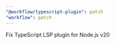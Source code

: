 ```yaml
---
"@workflow/typescript-plugin": patch
"workflow": patch
---
```


Fix TypeScript LSP plugin for Node.js v20
